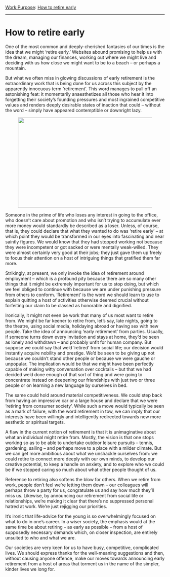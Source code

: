 [Work:](https://www.theschooloflife.com/thebookoflife/category/work/)[Purpose](https://www.theschooloflife.com/thebookoflife/category/work/purpose/): [How to retire early](https://www.theschooloflife.com/thebookoflife/how-to-retire-early/)

* * *

# How to retire early

One of the most common and deeply-cherished fantasies of our times is the idea that we might ‘retire early.’ Websites abound promising to help us with the dream, managing our finances, working out where we might live and deciding with us how close we might want to be to a beach – or perhaps a mountain.

But what we often miss in glowing discussions of early retirement is the extraordinary work that is being done for us across this subject by the apparently innocuous term ‘retirement’. This word manages to pull off an astonishing feat: it momentarily anaesthetizes all those who hear it into forgetting their society’s founding pressures and most ingrained competitive values and renders deeply desirable states of inaction that could – without the word – simply have appeared contemptible or downright lazy.&nbsp;

<figure class="aligncenter is-resized"><img src="https://www.theschooloflife.com/thebookoflife/wp-content/uploads/2020/09/shutterstock_725758135-2200x880-1024x410.jpg" alt="" class="wp-image-24988" width="713" height="285" srcset="https://www.theschooloflife.com/thebookoflife/wp-content/uploads/2020/09/shutterstock_725758135-2200x880-1024x410.jpg 1024w, https://www.theschooloflife.com/thebookoflife/wp-content/uploads/2020/09/shutterstock_725758135-2200x880-1000x400.jpg 1000w, https://www.theschooloflife.com/thebookoflife/wp-content/uploads/2020/09/shutterstock_725758135-2200x880-768x307.jpg 768w" sizes="(max-width: 713px) 100vw, 713px"></figure>

Someone in the prime of life who loses any interest in going to the office, who doesn’t care about promotion and who isn’t trying to accumulate ever more money would standardly be described as a loser. Unless, of course, that is, they could declare that what they wanted to do was ‘retire early’ – at which point they would be transformed in our eyes into fascinating and near saintly figures. We would know that they had stopped working not because they were incompetent or got sacked or were mentally weak-willed. They were almost certainly very good at their jobs; they just gave them up freely to focus their attention on a host of intriguing things that gratified them far more.&nbsp;

Strikingly, at present, we only invoke the idea of retirement around employment – which is a profound pity because there are so many other things that it might be extremely important for us to stop doing, but which we feel obliged to continue with because we are under punishing pressure from others to conform. ‘Retirement’ is the word we should learn to use to explain quitting a host of activities otherwise deemed crucial without forfeiting our claim to be classed as honorable and dignified.

Ironically, it might not even be work that many of us most want to retire from. We might be far keener to retire from, let’s say, late nights, going to the theatre, using social media, holidaying abroad or having sex with new people. Take the idea of announcing ‘early retirement’ from parties. Usually, if someone turns down every invitation and stays at home, they’d be seen as lonely and withdrawn – and probably unfit for human company. But suppose we could say that we’d ‘retired’ from social life; our decision would instantly acquire nobility and prestige. We’d be seen to be giving up not because we couldn’t stand other people or because we were gauche or unpopular. The implication would be that we might have been perfectly capable of making witty conversation over cocktails – but that we had decided we’d done enough of that sort of thing and were going to concentrate instead on deepening our friendships with just two or three people or on learning a new language by ourselves in bed.&nbsp;

The same could hold around material competitiveness. We could step back from having an impressive car or a large house and declare that we were ‘retiring from consumer society’. While such a move would typically be seen as a mark of failure, with the word retirement in tow, we can imply that our interests have been willingly and intelligently redirected towards new more aesthetic or spiritual targets.&nbsp;&nbsp;

A flaw in the current notion of retirement is that it is unimaginative about what an individual might retire from. Mostly, the vision is that one stops working so as to be able to undertake outdoor leisure pursuits – tennis, gardening, sailing – and perhaps move to a place with a milder climate. But we can get more ambitious about what we unshackle ourselves from: we could retire to connect more deeply with our own minds, to develop our creative potential, to keep a handle on anxiety, and to explore who we could be if we stopped caring so much about what other people thought of us.&nbsp;

Reference to retiring also softens the blow for others. When we retire from work, people don’t feel we’re letting them down – our colleagues will perhaps throw a party for us, congratulate us and say how much they’ll miss us. Likewise, by announcing our retirement from social life or relationships, we’re making it clear that there’s no suppressed personal hatred at work. We’re just rejigging our priorities.

It’s ironic that life-advice for the young is so overwhelmingly focused on what to do in one’s career. In a wiser society, the emphasis would at the same time be about retiring – as early as possible – from a host of supposedly necessary demands which, on closer inspection, are entirely unsuited to who and what we are.&nbsp;

Our societies are very keen for us to have busy, competitive, complicated lives. We should express thanks for the well-meaning suggestions and then, without causing anyone offence, make our moves towards announcing early retirement from a host of areas that torment us in the name of the simpler, kinder lives we long for.
